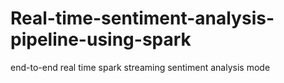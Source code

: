 # Real-time-sentiment-analysis-pipeline-using-spark
end-to-end real time spark streaming sentiment analysis mode
